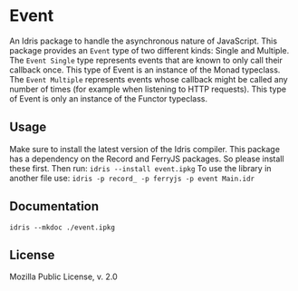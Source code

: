 Event
============================

An Idris package to handle the asynchronous nature of JavaScript. This package provides an `Event` type of two different kinds: Single and Multiple. The `Event Single` type represents events that are known to only call their callback once. This type of Event is an instance of the Monad typeclass. The `Event Multiple` represents events whose callback might be called any number of times (for example when listening to HTTP requests). This type of Event is only an instance of the Functor typeclass. 

Usage
-----------------------------
Make sure to install the latest version of the Idris compiler. This package has a dependency on the Record and FerryJS packages. So please install these first. Then run:
```idris --install event.ipkg```
To use the library in another file use:
```idris -p record_ -p ferryjs -p event Main.idr```

Documentation
----------------------------
```idris --mkdoc ./event.ipkg```

License
----------------------------
Mozilla Public License, v. 2.0
